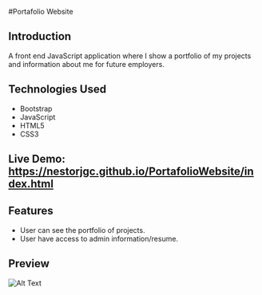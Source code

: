 #Portafolio Website

## Introduction


A front end JavaScript application where I show a portfolio of my projects and information about me for future employers.

## Technologies Used
- Bootstrap
- JavaScript
- HTML5
- CSS3

## Live Demo:  https://nestorjgc.github.io/PortafolioWebsite/index.html

## Features
  - User can see the portfolio of projects.
  - User have access to admin information/resume.

## Preview

![Alt Text](https://github.com/nestorjgc/PortafolioWebsite/blob/main/imgs/gif123.gif)

